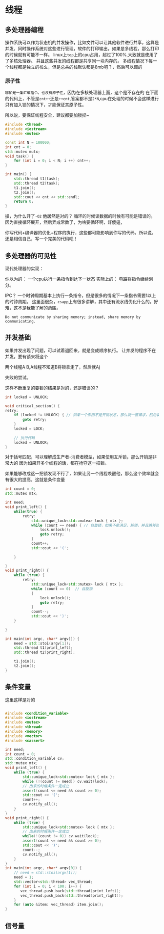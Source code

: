 # 线程

## 多处理器编程

操作系统可以作为状态机的并发操作，比如文件可以让其他软件进行共享，这算是并发，同时操作系统对这些进行管理，软件的打印输出，如果是多线程，那么打印的时候就有可能不一样。
linux上`top`上的cpu占用，超过了100%,大致就是使用了了多核处理器。
并且这些并发的线程都是共享同一块内存的。
多线程情况下每一个线程都是独立的栈么，但是总共的栈默认都是8mb吧？，然后可以调的

### 原子性

`哪怕是一条汇编指令，也没有原子性`，因为在多核处理器上面，这个是不存在的
在下面的代码上，不管是`cnt++`还是`++cnt`,答案都不是`2*N`,cpu在处理的时候不会这样进行
只有加入锁的情况下，才能保证其原子性。

所以说，要保证线程安全，建议都要加锁捏~

```c++
#include <thread>
#include <iostream>
#include <mutex>

const int N = 100000;
int cnt = 0;
std::mutex mutx;
void task() {
    for (int i = 0; i < N; i ++) cnt++;
}

int main() {
    std::thread t1(task);
    std::thread t2(task);
    t1.join();
    t2.join();
    std::cout << cnt << std::endl;
    return 0;
}
```

操，为什么开了`-O2` 他居然是对的？ 循环的时候读数据的时候有可能是错误的。
因为直接循环展开，然后弄成常数了，为啥要循环啊，好傻逼，

你写代码+编译器的优化+程序的执行，这些都可能影响到你写的代码，所以说，还是相信自己，写一个完美的代码吧！

## 多处理器的可见性

现代处理器的实现：

你以为的：
    一个cpu执行一条指令到达下一状态
实际上的：
    电路将指令继续划分。

IPC？
一个时钟周期基本上执行一条指令，但是很多的情况下一条指令需要1以上的时钟周期。
这里面很杂，`csapp`上有很多讲解，其中还有流水线优化什么的。好难，这不是我能了解的范围。

`Do not communicate by sharing memory; instead, share memory by communicating.`

## 并发基础

如果并发出现了问题，可以试着退回来，就是变成顺序执行。
让并发的程序不在并发。要有锁来将这个

两个线程A B,A线程不知道B将锁拿走了，然后就Aj

失败的尝试。

这样不断重复的要锁的结果是对的，还是错误的？

```c++
int locked = UNLOCK;

void critical_section() {
retry:
    if (locked != UNLOCK) { // 如果一个东西不是开锁状态，那么就一直请求，然后拿到锁 
        goto retry;
    }
    locked = LOCK;
    
    // 执行代码
    locked = UNLOCK;
}

```

对于括号匹配，可以理解成生产者-消费者模型，如果使用互斥锁，那么开销是非常大的
因为如果开多个线程的话，都在抢夺这一把锁。

如果能够改成这一把锁发现不行了，如果让另一个线程唤醒他，那么这个效率就会有很大的提高，这就是条件变量

```c++
int count = 0;
std::mutex mtx;

int need;
void print_left() {
    while(true) {
        retry:
            std::unique_lock<std::mutex> lock { mtx };
            while (count == need) { // 自旋锁，如果不能满足，解锁，并且跳转到 retry那里
                lock.unlock();
                goto retry;
            }
            count++;
            std::cout << '(';
    
    }

}
void print_right() {
    while (true) {
        retry:
            std::unique_lock<std::mutex> lock { mtx };
            while (count == 0)  // 自旋锁
            {
                lock.unlock();
                goto retry;
            }
            count--;
            std::cout << ')';
    }
    
}

int main(int argc, char* argv[]) {
    need = std::stoi(argv[1]);
    std::thread t1(print_left);
    std::thread t2(print_right);

    t1.join();
    t2.join();
}
```

## 条件变量

这里这样是对的

```c++

#include <condition_variable>
#include <iostream>
#include <mutex>
#include <thread>
#include <memory>
#include <vector>
#include <cassert>

int need;
int count = 0;
std::condition_variable cv;
std::mutex mtx;
void print_left() {
    while (true) {
        std::unique_lock<std::mutex> lock { mtx };
        while (!(count != need)) cv.wait(lock);
        // 出来的时候条件一定成立
        assert(count <= need && count >= 0);
        std::cout << '(';
        count++;
        cv.notify_all();
    }
}
void print_right() {
    while (true) {
        std::unique_lock<std::mutex> lock { mtx };
        // 出来的时候条件一定成立
        while(!(count != 0)) cv.wait(lock);
        assert(count <= need && count >= 0);
        std::cout << ')';                  
        count--;
        cv.notify_all();
    }
}
int main(int argc, char* argv[0]) {
    // need = std::stoi(argv[1]);
    need = 1;
    std::vector<std::thread> vec_thread;
    for (int i = 0; i < 100; i++) {
       vec_thread.push_back(std::thread(print_left));
       vec_thread.push_back(std::thread(print_right));
    }
    for (auto &item: vec_thread) item.join();
}
```

## 信号量
